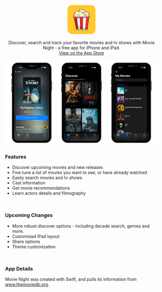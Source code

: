 <p align="center">
<img src="https://github.com/cpopp9/MovieNight/blob/main/Docs/MN_icon.png?raw=true" alt="Alt text" title="Optional title" class="centerImage"> </p>

<p align="center">
Discover, search and track your favorite movies and tv shows with Movie Night - a free app for iPhone and iPad.
<br>
<a href="https://apps.apple.com/us/app/movie-night-tv-movies/id6444595947">View on the App Store</a>
<br>
</p>




<img src="https://github.com/cpopp9/MovieNight/blob/main/Docs/mockup2.png?raw=true" alt="Alt text" title="Optional title" class="centerImage">


### Features

- Discover upcoming movies and new releases
- Fine tune a list of movies you want to see, or have already watched
- Easily search movies and tv shows
- Cast information
- Get movie recommendations
- Learn actors details and filmography

<br>

### Upcoming Changes

- More robust discover options - including decade search, genres and more.
- Customized iPad layout
- Share options
- Theme customization

<br>

### App Details

Movie Night was created with Swift, and pulls its information from www.themoviedb.org.
